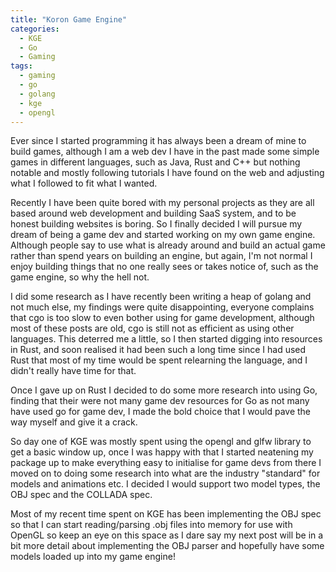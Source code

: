 ```yaml
---
title: "Koron Game Engine"
categories:
  - KGE
  - Go
  - Gaming
tags:
  - gaming
  - go
  - golang
  - kge
  - opengl
---
```

Ever since I started programming it has always been a dream of mine to build games, although I am a web dev I have in the past made some simple
games in different languages, such as Java, Rust and C++ but nothing notable and mostly following tutorials I have found on the web and adjusting 
what I followed to fit what I wanted.

Recently I have been quite bored with my personal projects as they are all based around web development and building SaaS system, and to be honest
building websites is boring. So I finally decided I will pursue my dream of being a game dev and started working on my own game engine. Although
people say to use what is already around and build an actual game rather than spend years on building an engine, but again, I'm not normal I enjoy
building things that no one really sees or takes notice of, such as the game engine, so why the hell not.

I did some research as I have recently been writing a heap of golang and not much else, my findings were quite disappointing, everyone complains that
cgo is too slow to even bother using for game development, although most of these posts are old, cgo is still not as efficient as using other languages.
This deterred me a little, so I then started digging into resources in Rust, and soon realised it had been such a long time since I had used Rust that 
most of my time would be spent relearning the language, and I didn't really have time for that.

Once I gave up on Rust I decided to do some more research into using Go, finding that their were not many game dev resources for Go as not many have
used go for game dev, I made the bold choice that I would pave the way myself and give it a crack.

So day one of KGE was mostly spent using the opengl and glfw library to get a basic window up, once I was happy with that I started neatening my package
up to make everything easy to initialise for game devs from there I moved on to doing some research into what are the industry "standard" for models and animations etc.
I decided I would support two model types, the OBJ spec and the COLLADA spec.

Most of my recent time spent on KGE has been implementing the OBJ spec so that I can start reading/parsing .obj files into memory for use with OpenGL
so keep an eye on this space as I dare say my next post will be in a bit more detail about implementing the OBJ parser and hopefully have some models
loaded up into my game engine!

